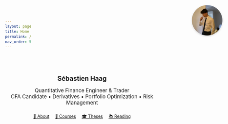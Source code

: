```yaml
---
layout: page
title: Home
permalink: /
nav_order: 5
---
```


<!-- PHOTO EN HAUT À DROITE -->
<div style="position: absolute; top: 20px; right: 20px;">
  <img src="/assets/images/sebastien.jpg" alt="Sébastien Haag" style="width: 100px; height: 100px; object-fit: cover; border-radius: 50%; box-shadow: 0 2px 6px rgba(0,0,0,0.15);" />
</div>

<!-- TEXTE D'ACCUEIL -->
<div style="max-width: 750px; margin: auto; padding-top: 40px;">

<h2 style="text-align: center;">Sébastien Haag</h2>
<p style="text-align: center; font-size: 1.2em;">
Quantitative Finance Engineer & Trader  
<br/>
CFA Candidate • Derivatives • Portfolio Optimization • Risk Management
</p>

<div style="text-align: center; margin-top: 25px;">
  <a href="/about/" style="margin-right: 15px;">📄 About</a>
  <a href="/cours/" style="margin-right: 15px;">📘 Courses</a>
  <a href="/theses/" style="margin-right: 15px;">🎓 Theses</a>
  <a href="/reading/">📚 Reading</a>
</div>

</div>
